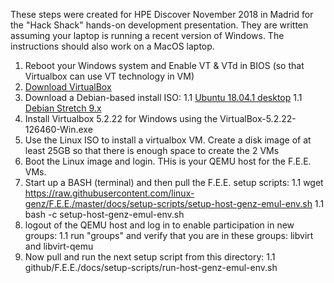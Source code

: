 These steps were created for HPE Discover November 2018 in Madrid for the 
"Hack Shack" hands-on development presentation.  They are written assuming your
laptop is running a recent version of Windows.  The instructions should also work
on a MacOS laptop.

1. Reboot your Windows system and Enable VT & VTd in BIOS (so that Virtualbox can use VT technology in VM)
1. [Download VirtualBox]( https://download.virtualbox.org/virtualbox/5.2.22/VirtualBox-5.2.22-126460-Win.exe)
1. Download a Debian-based install ISO:
1.1 [Ubuntu 18.04.1 desktop](http://releases.ubuntu.com/18.04.1/ubuntu-18.04.1-desktop-amd64.iso)
1.1 [Debian Stretch 9.x]()
1. Install Virtualbox 5.2.22 for Windows using the VirtualBox-5.2.22-126460-Win.exe
1. Use the Linux ISO to install a virtualbox VM.  Create a disk image of at least 25GB so that there is enough space to create the 2 VMs
1. Boot the Linux image and login.  THis is your QEMU host for the F.E.E. VMs.
1. Start up a BASH (terminal) and then pull the F.E.E. setup scripts:
1.1 wget  https://raw.githubusercontent.com/linux-genz/F.E.E./master/docs/setup-scripts/setup-host-genz-emul-env.sh
1.1 bash -c setup-host-genz-emul-env.sh
1. logout of the QEMU host and log in to enable participation in new groups:
1.1 run "groups" and verify that you are in these groups: libvirt and libvirt-qemu
1. Now pull and run the next setup script from this directory:
1.1 github/F.E.E./docs/setup-scripts/run-host-genz-emul-env.sh

